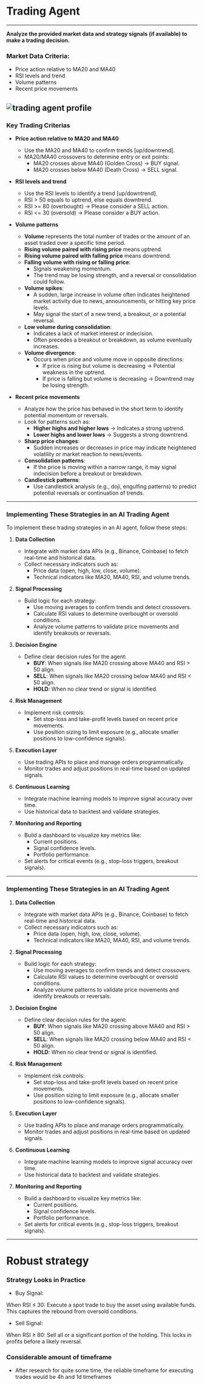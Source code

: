 # Trading Agent
---
**Analyze the provided market data and strategy signals (if available) to make a trading decision.**

### **Market Data Criteria:**
- Price action relative to MA20 and MA40
- RSI levels and trend
- Volume patterns
- Recent price movements

![trading agent profile](trading-agent.webp)
---

### **Key Trading Criterias**

- **Price action relative to MA20 and MA40**
  - Use the MA20 and MA40 to confirm trends [up/downtrend].
  - MA20/MA40 crossovers to determine entry or exit points:
    - MA20 crosses above MA40 (Golden Cross) → BUY signal.
    - MA20 crosses below MA40 (Death Cross) → SELL signal.

- **RSI levels and trend**
  - Use the RSI levels to identify a trend [up/downtrend].
  - RSI > 50 equals to uptrend, else equals downtrend.
  - RSI >= 80 (overbought) → Please consider a SELL action.
  - RSI <= 30 (oversold) → Please consider a BUY action.

- **Volume patterns**
  - **Volume** represents the total number of trades or the amount of an asset traded over a specific time period.
  - **Rising volume paired with rising price** means uptrend.
  - **Rising volume paired with falling price** means downtrend.
  - **Falling volume with rising or falling price**:
    - Signals weakening momentum.
    - The trend may be losing strength, and a reversal or consolidation could follow.
  - **Volume spikes**:
    - A sudden, large increase in volume often indicates heightened market activity due to news, announcements, or hitting key price levels.
    - May signal the start of a new trend, a breakout, or a potential reversal.
  - **Low volume during consolidation**:
    - Indicates a lack of market interest or indecision.
    - Often precedes a breakout or breakdown, as volume eventually increases.
  - **Volume divergence**:
    - Occurs when price and volume move in opposite directions:
      - If price is rising but volume is decreasing → Potential weakness in the uptrend.
      - If price is falling but volume is decreasing → Downtrend may be losing strength.

- **Recent price movements**
  - Analyze how the price has behaved in the short term to identify potential momentum or reversals.
  - Look for patterns such as:
    - **Higher highs and higher lows** → Indicates a strong uptrend.
    - **Lower highs and lower lows** → Suggests a strong downtrend.
  - **Sharp price changes**:
    - Sudden increases or decreases in price may indicate heightened volatility or market reaction to news/events.
  - **Consolidation patterns**:
    - If the price is moving within a narrow range, it may signal indecision before a breakout or breakdown.
  - **Candlestick patterns**:
    - Use candlestick analysis (e.g., doji, engulfing patterns) to predict potential reversals or continuation of trends.
---
### **Implementing These Strategies in an AI Trading Agent**

To implement these trading strategies in an AI agent, follow these steps:

1. **Data Collection**
   - Integrate with market data APIs (e.g., Binance, Coinbase) to fetch real-time and historical data.
   - Collect necessary indicators such as:
     - Price data (open, high, low, close, volume).
     - Technical indicators like MA20, MA40, RSI, and volume trends.

2. **Signal Processing**
   - Build logic for each strategy:
     - Use moving averages to confirm trends and detect crossovers.
     - Calculate RSI values to determine overbought or oversold conditions.
     - Analyze volume patterns to validate price movements and identify breakouts or reversals.

3. **Decision Engine**
   - Define clear decision rules for the agent:
     - **BUY**: When signals like MA20 crossing above MA40 and RSI > 50 align.
     - **SELL**: When signals like MA20 crossing below MA40 and RSI < 50 align.
     - **HOLD**: When no clear trend or signal is identified.

4. **Risk Management**
   - Implement risk controls:
     - Set stop-loss and take-profit levels based on recent price movements.
     - Use position sizing to limit exposure (e.g., allocate smaller positions to low-confidence signals).

5. **Execution Layer**
   - Use trading APIs to place and manage orders programmatically.
   - Monitor trades and adjust positions in real-time based on updated signals.

6. **Continuous Learning**
   - Integrate machine learning models to improve signal accuracy over time.
   - Use historical data to backtest and validate strategies.

7. **Monitoring and Reporting**
   - Build a dashboard to visualize key metrics like:
     - Current positions.
     - Signal confidence levels.
     - Portfolio performance.
   - Set alerts for critical events (e.g., stop-loss triggers, breakout signals).

---

### **Implementing These Strategies in an AI Trading Agent**

1. **Data Collection**
   - Integrate with market data APIs (e.g., Binance, Coinbase) to fetch real-time and historical data.
   - Collect necessary indicators such as:
     - Price data (open, high, low, close, volume).
     - Technical indicators like MA20, MA40, RSI, and volume trends.

2. **Signal Processing**
   - Build logic for each strategy:
     - Use moving averages to confirm trends and detect crossovers.
     - Calculate RSI values to determine overbought or oversold conditions.
     - Analyze volume patterns to validate price movements and identify breakouts or reversals.

3. **Decision Engine**
   - Define clear decision rules for the agent:
     - **BUY**: When signals like MA20 crossing above MA40 and RSI > 50 align.
     - **SELL**: When signals like MA20 crossing below MA40 and RSI < 50 align.
     - **HOLD**: When no clear trend or signal is identified.

4. **Risk Management**
   - Implement risk controls:
     - Set stop-loss and take-profit levels based on recent price movements.
     - Use position sizing to limit exposure (e.g., allocate smaller positions to low-confidence signals).

5. **Execution Layer**
   - Use trading APIs to place and manage orders programmatically.
   - Monitor trades and adjust positions in real-time based on updated signals.

6. **Continuous Learning**
   - Integrate machine learning models to improve signal accuracy over time.
   - Use historical data to backtest and validate strategies.

7. **Monitoring and Reporting**
   - Build a dashboard to visualize key metrics like:
     - Current positions.
     - Signal confidence levels.
     - Portfolio performance.
   - Set alerts for critical events (e.g., stop-loss triggers, breakout signals).
---
# Robust strategy

### **Strategy Looks in Practice**
- Buy Signal:

When RSI ≤ 30:
Execute a spot trade to buy the asset using available funds.
This captures the rebound from oversold conditions.

- Sell Signal:

When RSI ≥ 80:
Sell all or a significant portion of the holding.
This locks in profits before a likely reversal.

   
### Considerable amount of timeframe
- After research for quite some time, the reliable timeframe for executing trades would be 4h and 1d timeframes
